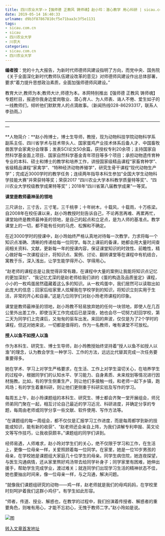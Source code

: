 ```yaml
---
title: 四川农业大学->【强师德 正教风 铸师魂】赵小玲：潜心教学 用心科研 | sicau.com.cn
date: 2019-05-14 16:40:33
urlname: d9b3f87867810cf5e71baa3c3f5e1131
tags: 
- sicau.com.cn
- sicau
- 四川农业大学
- 川农大
categories:
- sicau.com.cn
- 四川农业大学
---
```



**编者按**：党的十九大报告，为新时代师德师风建设指明了方向，而党中央、国务院《关于全面深化新时代教师队伍建设改革的意见》对师德师风建设作出总体部署，要求“着力提升思想政治素质，全面加强师德师风建设。”

教育大计,教师为本;教师大计,师德为本。本网特别推出【强师德 正教风 铸师魂】专题栏目，报道你我身边爱岗敬业、潜心育人、为人师表、诲人不倦、爱生如子的一线教师们，倾听他们默默育人的点滴故事。（新闻热线028-86293317，联系人李劲雨。）

—————————————————————————————————————

**人物简介：**赵小玲博士，博士生导师，教授，现为动物科技学院动物科学系副系主任、四川省学术与技术带头人、国家蛋鸡产业技术体系后备人才、中国畜牧兽医学会家禽分会理事；发表SCI论文50余篇，获授权专利20余项；主持国家自然科学基金面上项目、国家自然科学基金青年项目等多个项目；承担动物遗传育种专业的本科、硕士和博士的教学和培养工作，讲授国家级精品课程“家畜育种学”、省级精品课程“家禽学”、“特种经济动物养殖学”，研究生骨干课程“现代动物生产学”；完成近3000学时的教学任务；连续两年指导本科生参加“全国大学生动物科学技能大赛”并荣获特等奖；荣获2017 “四川农业大学本科教学质量特等奖”、“四川农业大学校级教学成果特等奖”；2018年“四川省第八届教学成果”一等奖。

**课堂是教师最神圣的领地**

三尺讲台，三寸舌，三寸笔，三千桃李；十年树木，十载风，十载雨，十万栋梁。自2008年在校任课以来，赵小玲教授时刻告诉自己，不论再苦再难、再累再忙，课堂始终是教师最神圣的领地，是自己的起点和立足点，是为人师的基准点。教学课堂上的一切，都不能有任何的马虎、松懈和不确定。

在近3000学时的授课中，赵小玲始终严格认真地对待每一次教学，力求将每一个知识点准确、清晰的传递给每一位同学。每次上课前的备课，她都会用大量时间查阅相关资料、文献，更新每一年的授课内容，保证课堂知识的时效性、前瞻性，精心做好每一次课程设计，将知识点、案例、讨论、翻转课堂等在课程中有机结合，寓教于乐，深入浅出，让学生能学得开心、学得用心。

“赵老师的课程总是让我觉得非常有趣，在课程中大量的案例让我能将知识点记忆的更加深刻”、“我记忆尤深的是赵老师给我们讲的《蛋的构造及品质鉴定》课程，小小的一枚鸡蛋居然蕴藏着这么多的知识。从一枚鸡蛋中，我们居然可以读取出如此庞大的信息；回家后给家里人炫耀我在学校学到的知识，将知识立刻实用于生活，非常的开心和自豪。”这是几位同学们对赵小玲老师课程的印象。

课堂是教师最神圣的领地，赵小玲教不轻易放弃她的任何一块领地，即使人在几百公里外出差工作，即使当天工作完成后已是深夜，她也会尽一切努力赶回学校，第二天为同学们上完课后，又匆匆的驱车出发。来回的奔波，仅仅是为了2个学时的课程，但这对她来说，一切都是值得的，作为一名教师，唯有课堂不可放松。

**授人以鱼不如授人以渔**

作为本科生、研究生、博士生导师，赵小玲教授始终坚持着“授人以鱼不如授人以渔”的理念，认为教会学生一种学习、工作的方法，远远比代替其完成一次任务要重要得多。

她在学术、学习上对学生严格要求，在生活、工作上对学生温切关心，在培养学生的过程中，根据同学们的认知水平、学习能力、自身素质、未来规划等情况进行因材施教。比如，有的学生侧重生产，则让他们多接触一线，和老师一起下乡镇，跑鸡场；有的学生着重科研，则让他们更侧重于科研实验及写作的学习。

每周五上午，赵小玲课题组的本科生、研究生、博士都会齐聚一堂开展组会，师兄师弟同门聚在一起，相互讨论自己最近的学习近况、科研进度，并确定分享的专题，每周由老师或同学分享一些文献、软件使用、写作方法等。

“在课题组的每一周组会，都不仅仅是汇报学习工作进度，而是每周都学到新的技能或知识，能有新的收获”、“赵老师还会亲自上阵，为我们讲解专利申报、英文论文等写作技巧，让我收获颇丰。”课题组的同学们讲到。

经师易遇，人师难求，赵小玲对学生们的关心，绝不仅限于学习和工作，在生活上，更像一位母亲一样，关爱照顾着每一位同学。在家里，她是一位10岁男孩的母亲，在学校她是课题组大家庭几十位学生的母亲。同学生病住院，她连夜探望，与医生沟通病情，还从家里熬好鸡汤带去给同学补身子；同学家里有困难，她伸出援手，帮助学生完成学业，渡过难关；就连同学们出现学习生活的精神状态不佳，她也要抽出时间来，像一位母亲一样，与之沟通，解决问题。

“就像我们课题组研究的动物——鸡一样，赵老师就是我们的母鸡妈妈，在学校里时刻呵护着我们这群小鸡仔”。有学生如此形容。

“师者，传道、授业、解惑也，在教学的过程中，我们扮演着传授者、解惑者的重要角色，则唯有用心，才能不忘初心，无愧于教师二字。”赵小玲如是说。



![图](https://news.sicau.edu.cn/__local/7/7A/46/0F7EDC61044169ACBEE26A8F83B_7275A3F9_20741.jpg)

[转入文章首发地址](https://news.sicau.edu.cn/info/1078/51188.htm)